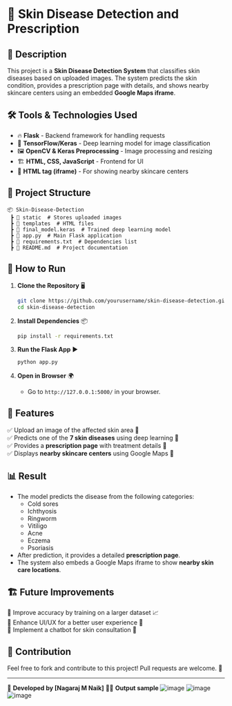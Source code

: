 # 🏥 Skin Disease Detection and Prescription

## 📌 Description
This project is a **Skin Disease Detection System** that classifies skin diseases based on uploaded images. The system predicts the skin condition, provides a prescription page with details, and shows nearby skincare centers using an embedded **Google Maps iframe**.

## 🛠️ Tools & Technologies Used
- 🔥 **Flask** - Backend framework for handling requests
- 🤖 **TensorFlow/Keras** - Deep learning model for image classification
- 🖼️ **OpenCV & Keras Preprocessing** - Image processing and resizing
- 🏗️ **HTML, CSS, JavaScript** - Frontend for UI
- 📍 **HTML tag (iframe)** - For showing nearby skincare centers

## 📂 Project Structure
```
📦 Skin-Disease-Detection
 ┣ 📂 static  # Stores uploaded images
 ┣ 📂 templates  # HTML files
 ┣ 📜 final_model.keras  # Trained deep learning model
 ┣ 📜 app.py  # Main Flask application
 ┣ 📜 requirements.txt  # Dependencies list
 ┣ 📜 README.md  # Project documentation
```

## 🚀 How to Run
1. **Clone the Repository** 🖥️
   ```bash
   git clone https://github.com/yourusername/skin-disease-detection.git
   cd skin-disease-detection
   ```

2. **Install Dependencies** 📦
   ```bash
   pip install -r requirements.txt
   ```

3. **Run the Flask App** ▶️
   ```bash
   python app.py
   ```

4. **Open in Browser** 🌍
   - Go to `http://127.0.0.1:5000/` in your browser.

## 🎯 Features
✅ Upload an image of the affected skin area 📸  
✅ Predicts one of the **7 skin diseases** using deep learning 🏥  
✅ Provides a **prescription page** with treatment details 📜  
✅ Displays **nearby skincare centers** using Google Maps 📍  

## 📊 Result
- The model predicts the disease from the following categories:
  - Cold sores
  - Ichthyosis
  - Ringworm
  - Vitiligo
  - Acne
  - Eczema
  - Psoriasis
- After prediction, it provides a detailed **prescription page**.
- The system also embeds a Google Maps iframe to show **nearby skin care locations**.

## 🏗️ Future Improvements
🔹 Improve accuracy by training on a larger dataset 📈  
🔹 Enhance UI/UX for a better user experience 🎨  
🔹 Implement a chatbot for skin consultation 🤖  

## 🤝 Contribution
Feel free to fork and contribute to this project! Pull requests are welcome. 🎉


---
🚀 **Developed by [Nagaraj M Naik]** 👨‍💻
**Output sample** 
![image](https://github.com/user-attachments/assets/f6a55e81-4b1e-4427-aff3-c384d4ded5d6)
![image](https://github.com/user-attachments/assets/6bf0c646-9d23-4139-a505-e3c85297a1d1)
![image](https://github.com/user-attachments/assets/726dd15c-4855-4d6d-8b28-b7b82bdb20bc)


